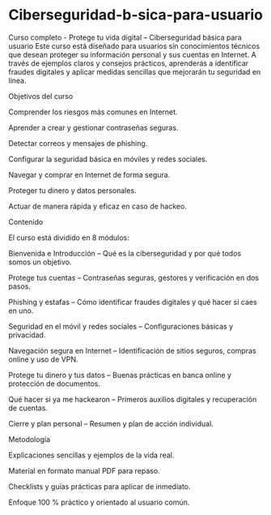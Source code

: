 # Ciberseguridad-b-sica-para-usuario
Curso completo - Protege tu vida digital – Ciberseguridad básica para usuario 
Este curso está diseñado para usuarios sin conocimientos técnicos que desean proteger su información personal y sus cuentas en Internet.
A través de ejemplos claros y consejos prácticos, aprenderás a identificar fraudes digitales y aplicar medidas sencillas que mejorarán tu seguridad en línea.

Objetivos del curso

Comprender los riesgos más comunes en Internet.

Aprender a crear y gestionar contraseñas seguras.

Detectar correos y mensajes de phishing.

Configurar la seguridad básica en móviles y redes sociales.

Navegar y comprar en Internet de forma segura.

Proteger tu dinero y datos personales.

Actuar de manera rápida y eficaz en caso de hackeo.

Contenido

El curso está dividido en 8 módulos:

Bienvenida e Introducción – Qué es la ciberseguridad y por qué todos somos un objetivo.

Protege tus cuentas – Contraseñas seguras, gestores y verificación en dos pasos.

Phishing y estafas – Cómo identificar fraudes digitales y qué hacer si caes en uno.

Seguridad en el móvil y redes sociales – Configuraciones básicas y privacidad.

Navegación segura en Internet – Identificación de sitios seguros, compras online y uso de VPN.

Protege tu dinero y tus datos – Buenas prácticas en banca online y protección de documentos.

Qué hacer si ya me hackearon – Primeros auxilios digitales y recuperación de cuentas.

Cierre y plan personal – Resumen y plan de acción individual.

Metodología

Explicaciones sencillas y ejemplos de la vida real.

Material en formato manual PDF para repaso.

Checklists y guías prácticas para aplicar de inmediato.

Enfoque 100 % práctico y orientado al usuario común.
